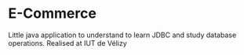# E-Commerce 

Little java application to understand to learn JDBC and study database operations.
Realised at IUT de Vélizy 


